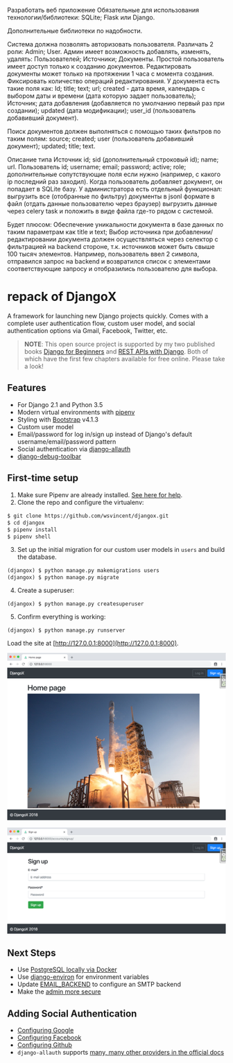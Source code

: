 Разработать веб приложение
Обязательные для использования технологии/библиотеки:
SQLite;
Flask или Django.
 
Дополнительные библиотеки по надобности.
 
Система должна позволять авторизовать пользователя.
Различать 2 роли:
Admin;
User.
Админ имеет возможность добавлять, изменять, удалять:
Пользователей;
Источники;
Документы.
Простой пользователь имеет доступ только к созданию документов. Редактировать документы может только на протяжении 1 часа с момента создания. Фиксировать количество операций редактирования.
У документа есть такие поля как:
Id;
title;
text;
url;
created - дата время, календарь с выбором даты и времени (дата которую задает пользователь);
Источник;
дата добавления (добавляется по умолчанию первый раз при создании);
updated (дата модификации);
user_id (пользователь добавивший документ).
 
Поиск документов должен выполняться с помощью таких фильтров по таким полям:
source;
created;
user (пользователь добавивший документ);
updated;
title;
text.
 
Описание типа Источник
id;
sid (дополнительный строковый id);
name;
url.
Пользователь
id;
username;
email;
password;
active;
role;
дополнительные сопутствующие поля если нужно (например, с какого ip последний раз заходил).
Когда пользователь добавляет документ, он попадает в SQLite базу.
У администратора есть отдельный функционал:
выгрузить все (отобранные по фильтру) документы в jsonl формате в файл (отдать данные пользователю через браузер)
выгрузить данные через celery task и положить в виде файла где-то рядом с системой.
 
Будет плюсом:
Обеспечение уникальности документа в базе данных по таким параметрам как title и text;
Выбор источника при добавлении/редактировании документа должен осуществляться через селектор с фильтрацией на backend стороне, т.к. источников может быть свыше 100 тысяч элементов.  Например, пользователь ввел 2 символа, отправился запрос на backend и возвратился список с элементами соответствующие запросу и отобразились пользователю для выбора.


# repack of DjangoX

A framework for launching new Django projects quickly. Comes with a complete user authentication flow, custom user model, and social authentication options via Gmail, Facebook, Twitter, etc.

> **NOTE**: This open source project is supported by my two published books [Django for Beginners](https://djangoforbeginners.com/) and [REST APIs with Django](https://restapiswithdjango.com). Both of which have the first few chapters available for free online. Please take a look!

## Features

- For Django 2.1 and Python 3.5
- Modern virtual environments with [pipenv](https://github.com/pypa/pipenv)
- Styling with [Bootstrap](https://github.com/twbs/bootstrap) v4.1.3
- Custom user model
- Email/password for log in/sign up instead of Django's default username/email/password pattern
- Social authentication via [django-allauth](https://github.com/pennersr/django-allauth)
- [django-debug-toolbar](https://github.com/jazzband/django-debug-toolbar)

## First-time setup

1.  Make sure Pipenv are already installed. [See here for help](https://djangoforbeginners.com/initial-setup/).
2.  Clone the repo and configure the virtualenv:

```
$ git clone https://github.com/wsvincent/djangox.git
$ cd djangox
$ pipenv install
$ pipenv shell
```

3.  Set up the initial migration for our custom user models in `users` and build the database.

```
(djangox) $ python manage.py makemigrations users
(djangox) $ python manage.py migrate
```

4.  Create a superuser:

```
(djangox) $ python manage.py createsuperuser
```

5.  Confirm everything is working:

```
(djangox) $ python manage.py runserver
```

Load the site at [http://127.0.0.1:8000](http://127.0.0.1:8000).

![Home](static/images/home.png)

![Sign up](static/images/signup.png)

<!-- ![Log in](static/images/login.png)

![About](static/images/about.png)

![Forget password](static/images/forgetpassword.png) -->

## Next Steps

- Use [PostgreSQL locally via Docker](https://wsvincent.com/django-docker-postgresql/)
- Use [django-environ](https://github.com/joke2k/django-environ) for environment variables
- Update [EMAIL_BACKEND](https://docs.djangoproject.com/en/2.0/topics/email/#module-django.core.mail) to configure an SMTP backend
- Make the [admin more secure](https://opensource.com/article/18/1/10-tips-making-django-admin-more-secure)

## Adding Social Authentication

- [Configuring Google](https://wsvincent.com/django-allauth-tutorial-custom-user-model/#google-credentials)
- [Configuring Facebook](http://www.sarahhagstrom.com/2013/09/the-missing-django-allauth-tutorial/#Create_and_configure_a_Facebook_app)
- [Configuring Github](https://wsvincent.com/django-allauth-tutorial/)
- `django-allauth` supports [many, many other providers in the official docs](https://django-allauth.readthedocs.io/en/latest/providers.html)
